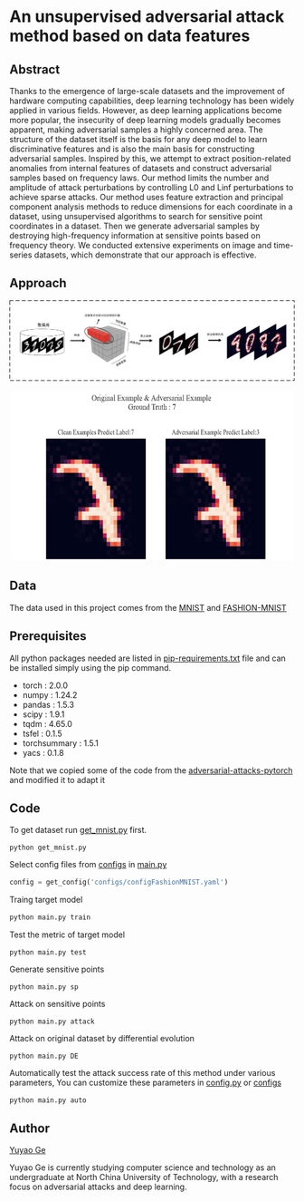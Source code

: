 # An unsupervised adversarial attack method based on data features


## Abstract

Thanks to the emergence of large-scale datasets and the improvement of hardware computing capabilities, deep learning technology has been widely applied in various fields. However, as deep learning applications become more popular, the insecurity of deep learning models gradually becomes apparent, making adversarial samples a highly concerned area. The structure of the dataset itself is the basis for any deep model to learn discriminative features and is also the main basis for constructing adversarial samples. Inspired by this, we attempt to extract position-related anomalies from internal features of datasets and construct adversarial samples based on frequency laws. Our method limits the number and amplitude of attack perturbations by controlling L0 and Linf perturbations to achieve sparse attacks. Our method uses feature extraction and principal component analysis methods to reduce dimensions for each coordinate in a dataset, using unsupervised algorithms to search for sensitive point coordinates in a dataset. Then we generate adversarial samples by destroying high-frequency information at sensitive points based on frequency theory. We conducted extensive experiments on image and time-series datasets, which demonstrate that our approach is effective.

## Approach

![](figs/lct.png)
 <div align="center"> <img src="output_img\684.png" width = 500 height = 300 /> </div>

## Data

The data used in this project comes from the [MNIST](http://yann.lecun.com/exdb/mnist/) and [FASHION-MNIST](https://github.com/zalandoresearch/fashion-mnist)

## Prerequisites

All python packages needed are listed in [pip-requirements.txt](D:/Project/mnist_attack/requirements.txt) file and can be installed simply using the pip command.

* torch : 2.0.0
* numpy : 1.24.2
* pandas : 1.5.3
* scipy : 1.9.1
* tqdm : 4.65.0
* tsfel : 0.1.5
* torchsummary : 1.5.1
* yacs : 0.1.8

Note that we copied some of the code from the [adversarial-attacks-pytorch](https://github.com/Harry24k/adversarial-attacks-pytorch) and modified it to adapt it

## Code

To get dataset run [get_mnist.py](script/get_mnist.py) first.

```
python get_mnist.py
```

Select config files from [configs](configs) in [main.py](main.py)

```python
config = get_config('configs/configFashionMNIST.yaml')
```

Traing target model

```python
python main.py train
```

Test the metric of target model

```
python main.py test
```

Generate sensitive points

```
python main.py sp
```

Attack on sensitive points

```
python main.py attack
```

Attack on original dataset by differential evolution

```
python main.py DE
```

Automatically test the attack success rate of this method under various parameters, You can customize these parameters in  [config.py](config.py) or [configs](configs/)

```
python main.py auto
```

##  Author

[Yuyao Ge](https://github.com/GeYuYao-hub)

Yuyao Ge is currently studying computer science and technology as an undergraduate at North China University of Technology, with a research focus on adversarial attacks and deep learning.

